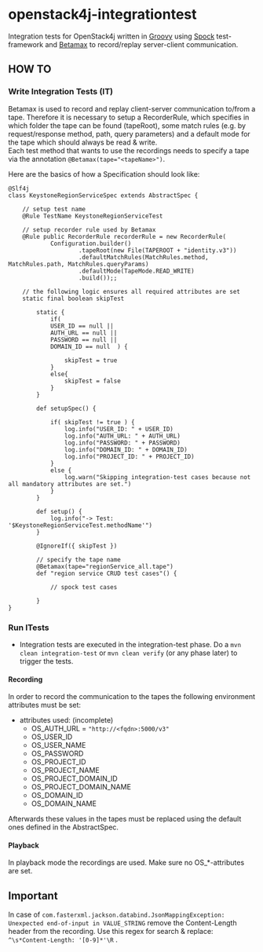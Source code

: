 openstack4j-integrationtest
===========================

Integration tests for OpenStack4j written in [Groovy](http://www.groovy-lang.org/) using [Spock](http://spockframework.org/) test-framework and [Betamax](https://github.com/betamaxteam/betamax) to record/replay server-client communication.

HOW TO
------

### Write Integration Tests (IT)

Betamax is used to record and replay client-server communication to/from a tape. 
Therefore it is necessary to setup a RecorderRule, which specifies in which folder the tape can be found (tapeRoot),
 some match rules (e.g. by request/response method, path, query parameters) and a default mode for the tape which should always be read & write.  
Each test method that wants to use the recordings needs to specify a tape via the annotation `@Betamax(tape="<tapeName>")`.

Here are the basics of how a Specification should look like:
```
@Slf4j
class KeystoneRegionServiceSpec extends AbstractSpec {
    
    // setup test name
    @Rule TestName KeystoneRegionServiceTest
    
    // setup recorder rule used by Betamax
    @Rule public RecorderRule recorderRule = new RecorderRule(
            Configuration.builder()
                    .tapeRoot(new File(TAPEROOT + "identity.v3"))
                    .defaultMatchRules(MatchRules.method, MatchRules.path, MatchRules.queryParams)
                    .defaultMode(TapeMode.READ_WRITE)
                    .build());;
    
    // the following logic ensures all required attributes are set                 
    static final boolean skipTest
    
        static {
            if(
            USER_ID == null ||
            AUTH_URL == null ||
            PASSWORD == null ||
            DOMAIN_ID == null  ) {
    
                skipTest = true
            }
            else{
                skipTest = false
            }
        }
    
        def setupSpec() {
    
            if( skipTest != true ) {
                log.info("USER_ID: " + USER_ID)
                log.info("AUTH_URL: " + AUTH_URL)
                log.info("PASSWORD: " + PASSWORD)
                log.info("DOMAIN_ID: " + DOMAIN_ID)
                log.info("PROJECT_ID: " + PROJECT_ID)
            }
            else {
                log.warn("Skipping integration-test cases because not all mandatory attributes are set.")
            }
        }
    
        def setup() {
            log.info("-> Test: '$KeystoneRegionServiceTest.methodName'")
        }                
        
        @IgnoreIf({ skipTest })
        
        // specify the tape name
        @Betamax(tape="regionService_all.tape")
        def "region service CRUD test cases"() {
        
            // spock test cases
        
        }
}                    
``` 


### Run ITests

* Integration tests are executed in the integration-test phase. Do a ```mvn clean integration-test``` or ```mvn clean verify``` (or any phase later) to trigger the tests.

#### Recording

In order to record the communication to the tapes the following environment attributes must be set:
* attributes used: (incomplete)
	* OS_AUTH_URL = ``` "http://<fqdn>:5000/v3" ```
	* OS_USER_ID
	* OS_USER_NAME
	* OS_PASSWORD
	* OS_PROJECT_ID
	* OS_PROJECT_NAME
	* OS_PROJECT_DOMAIN_ID
	* OS_PROJECT_DOMAIN_NAME
	* OS_DOMAIN_ID
	* OS_DOMAIN_NAME 
	
Afterwards these values in the tapes must be replaced using the default ones defined in the AbstractSpec.
	
#### Playback

In playback mode the recordings are used. Make sure no OS_*-attributes are set.


Important
---------

In case of `com.fasterxml.jackson.databind.JsonMappingException: Unexpected end-of-input in VALUE_STRING` 
remove the Content-Length header from the recording. Use this regex for search & replace: `^\s*Content-Length: '[0-9]*'\R` .
